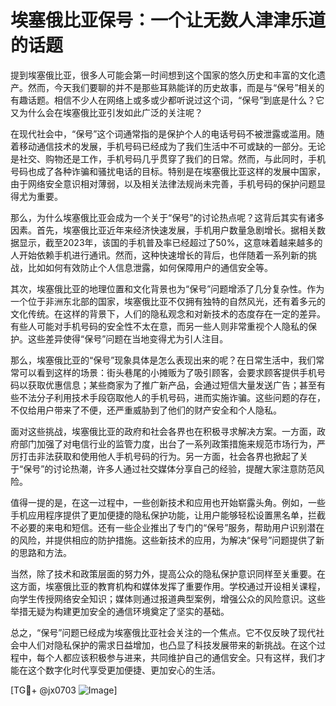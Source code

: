 # 埃塞俄比亚保号：一个让无数人津津乐道的话题

提到埃塞俄比亚，很多人可能会第一时间想到这个国家的悠久历史和丰富的文化遗产。然而，今天我们要聊的并不是那些耳熟能详的历史故事，而是与“保号”相关的有趣话题。相信不少人在网络上或多或少都听说过这个词，“保号”到底是什么？它又为什么会在埃塞俄比亚引发如此广泛的关注呢？

在现代社会中，“保号”这个词通常指的是保护个人的电话号码不被泄露或滥用。随着移动通信技术的发展，手机号码已经成为了我们生活中不可或缺的一部分。无论是社交、购物还是工作，手机号码几乎贯穿了我们的日常。然而，与此同时，手机号码也成了各种诈骗和骚扰电话的目标。特别是在埃塞俄比亚这样的发展中国家，由于网络安全意识相对薄弱，以及相关法律法规尚未完善，手机号码的保护问题显得尤为重要。

那么，为什么埃塞俄比亚会成为一个关于“保号”的讨论热点呢？这背后其实有诸多因素。首先，埃塞俄比亚近年来经济快速发展，手机用户数量急剧增长。据相关数据显示，截至2023年，该国的手机普及率已经超过了50%，这意味着越来越多的人开始依赖手机进行通讯。然而，这种快速增长的背后，也伴随着一系列新的挑战，比如如何有效防止个人信息泄露，如何保障用户的通信安全等。

其次，埃塞俄比亚的地理位置和文化背景也为“保号”问题增添了几分复杂性。作为一个位于非洲东北部的国家，埃塞俄比亚不仅拥有独特的自然风光，还有着多元的文化传统。在这样的背景下，人们的隐私观念和对新技术的态度存在一定的差异。有些人可能对手机号码的安全性不太在意，而另一些人则非常重视个人隐私的保护。这些差异使得“保号”问题在当地变得尤为引人注目。

那么，埃塞俄比亚的“保号”现象具体是怎么表现出来的呢？在日常生活中，我们常常可以看到这样的场景：街头巷尾的小摊贩为了吸引顾客，会要求顾客提供手机号码以获取优惠信息；某些商家为了推广新产品，会通过短信大量发送广告；甚至有些不法分子利用技术手段窃取他人的手机号码，进而实施诈骗。这些问题的存在，不仅给用户带来了不便，还严重威胁到了他们的财产安全和个人隐私。

面对这些挑战，埃塞俄比亚的政府和社会各界也在积极寻求解决方案。一方面，政府部门加强了对电信行业的监管力度，出台了一系列政策措施来规范市场行为，严厉打击非法获取和使用他人手机号码的行为。另一方面，社会各界也掀起了关于“保号”的讨论热潮，许多人通过社交媒体分享自己的经验，提醒大家注意防范风险。

值得一提的是，在这一过程中，一些创新技术和应用也开始崭露头角。例如，一些手机应用程序提供了更加便捷的隐私保护功能，让用户能够轻松设置黑名单，拦截不必要的来电和短信。还有一些企业推出了专门的“保号”服务，帮助用户识别潜在的风险，并提供相应的防护措施。这些新技术的应用，为解决“保号”问题提供了新的思路和方法。

当然，除了技术和政策层面的努力外，提高公众的隐私保护意识同样至关重要。在这方面，埃塞俄比亚的教育机构和媒体发挥了重要作用。学校通过开设相关课程，向学生传授网络安全知识；媒体则通过报道典型案例，增强公众的风险意识。这些举措无疑为构建更加安全的通信环境奠定了坚实的基础。

总之，“保号”问题已经成为埃塞俄比亚社会关注的一个焦点。它不仅反映了现代社会中人们对隐私保护的需求日益增加，也凸显了科技发展带来的新挑战。在这个过程中，每个人都应该积极参与进来，共同维护自己的通信安全。只有这样，我们才能在这个数字化时代享受更加便捷、更加安心的生活。

[TG💪+ @jx0703 ![Image](https://github.com/user-attachments/assets/dbca1d08-cadb-493c-b0ec-ad6f7a83f270)]